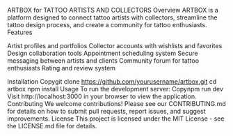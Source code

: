 ARTBOX for TATTOO ARTISTS AND COLLECTORS
Overview
ARTBOX is a platform designed to connect tattoo artists with collectors, streamline the tattoo design process, and create a community for tattoo enthusiasts.
Features

Artist profiles and portfolios
Collector accounts with wishlists and favorites
Design collaboration tools
Appointment scheduling system
Secure messaging between artists and clients
Community forum for tattoo enthusiasts
Rating and review system

Installation
Copygit clone https://github.com/yourusername/artbox.git
cd artbox
npm install
Usage
To run the development server:
Copynpm run dev
Visit http://localhost:3000 in your browser to view the application.
Contributing
We welcome contributions! Please see our CONTRIBUTING.md for details on how to submit pull requests, report issues, and suggest improvements.
License
This project is licensed under the MIT License - see the LICENSE.md file for details.
